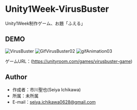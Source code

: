 # Unity1Week-VirusBuster
Unity1Week制作ゲーム、お題「ふえる」

## DEMO
![VirusBuster](https://user-images.githubusercontent.com/62211872/90852114-9b279300-e3b1-11ea-9aa1-6a6f0766275d.gif)
![GifVirusBuster02](https://user-images.githubusercontent.com/62211872/90852131-a4186480-e3b1-11ea-819d-18f236d1f2be.gif)
![gifAnimation03](https://user-images.githubusercontent.com/62211872/90317015-5a6aec80-df61-11ea-9762-cdd2ba66893e.gif)  

ゲームURL：(https://unityroom.com/games/virusbuster-game)
 
## Author
* 作成者：市川聖也(Seiya Ichikawa)
* 所属：未所属
* E-mail：seiya.ichikawa0628@gmail.com
 

